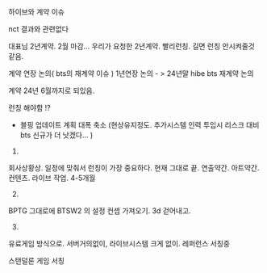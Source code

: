 하이브와 계약 이슈

nct 결과와 관련없다

대표님 
2년계약. 2월 마감...
우리가 요청한 2년계약. 빨리런칭. 길면 런칭 안시켜줄것 같음.

계약 연장 논의( bts의 재계약 이슈 )
1년연장 논의 - > 24년말 hibe bts 재계약 논의 

계약 24년 6월까지로 되있음.

런칭 해야함 !?

- 블핑 업데이트 계획 대폭 축소
  (현상유지정도. 추가시스템 인력 투입시 리스크 대비 bts 신규가 더 낫겠다... )




1.
회사상황상. 일정에 맞춰서 런칭이 가장 중요하다. 
현재 그대로 끝. 연출약간. 아트약간.
컨텐츠. 라이브 작업. 
4-5개월




2.
BPTG 그대로에 BTSW2 의 설정 컨셉 가져오기.
3d 걷어내고.




3.
유료게임 방식으로.
서버거의없이, 라이브시스템 크게 없이. 
레퍼런스 서칭중




스탠덜론 게임 서칭
